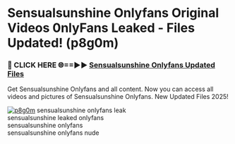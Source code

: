 # Sensualsunshine Onlyfans Original Videos 0nlyFans Leaked - Files Updated! (p8g0m)

<h3>🔴 CLICK HERE 🌐==►► <a href="https://tinyurl.com/2wckxsce" rel="nofollow">Sensualsunshine Onlyfans Updated Files</a></h3>

Get Sensualsunshine Onlyfans and all content. Now you can access all videos and pictures of Sensualsunshine Onlyfans. New Updated Files 2025!

[![p8g0m](https://i.imgur.com/AFduVYN.gif)](https://tinyurl.com/2wckxsce)
sensualsunshine onlyfans leak<br>
sensualsunshine leaked onlyfans<br>
sensualsunshine onlyfans<br>
sensualsunshine onlyfans nude